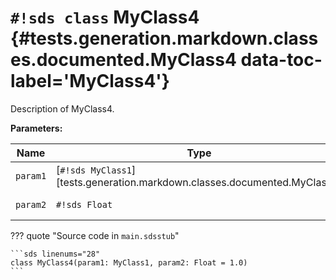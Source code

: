 # `#!sds class` MyClass4 {#tests.generation.markdown.classes.documented.MyClass4 data-toc-label='MyClass4'}

Description of MyClass4.

**Parameters:**

| Name | Type | Description | Default |
|------|------|-------------|---------|
| `param1` | [`#!sds MyClass1`][tests.generation.markdown.classes.documented.MyClass1] | Description of param1. | - |
| `param2` | `#!sds Float` | Description of param2. | `#!sds 1.0` |

??? quote "Source code in `main.sdsstub`"

    ```sds linenums="28"
    class MyClass4(param1: MyClass1, param2: Float = 1.0)
    ```

